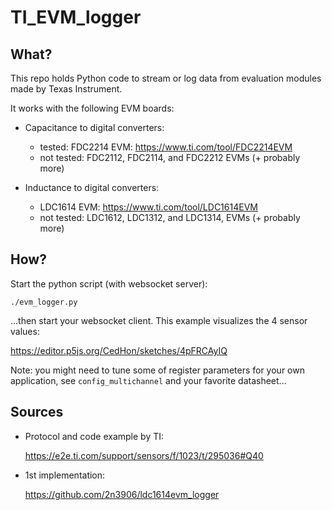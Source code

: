 # TI_EVM_logger


## What?

This repo holds Python code to stream or log data from evaluation modules made by Texas Instrument.

It works with the following EVM boards:

- Capacitance to digital converters:
    - tested: FDC2214 EVM: https://www.ti.com/tool/FDC2214EVM
    - not tested: FDC2112, FDC2114, and FDC2212 EVMs (+ probably more)

- Inductance to digital converters:
    - LDC1614 EVM: https://www.ti.com/tool/LDC1614EVM
    - not tested: LDC1612, LDC1312, and LDC1314, EVMs (+ probably more)


## How?

Start the python script (with websocket server):

    ./evm_logger.py

...then start your websocket client. This example visualizes the 4 sensor values:

https://editor.p5js.org/CedHon/sketches/4pFRCAyIQ


Note: you might need to tune some of register parameters for your own application, see `config_multichannel` and your favorite datasheet...


## Sources

- Protocol and code example by TI:

    https://e2e.ti.com/support/sensors/f/1023/t/295036#Q40

- 1st implementation:

    https://github.com/2n3906/ldc1614evm_logger

